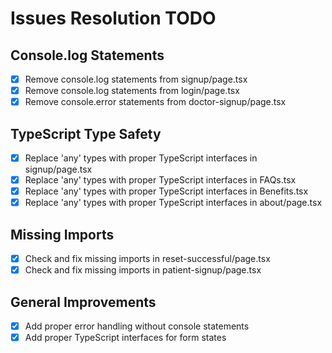 # Issues Resolution TODO

## Console.log Statements
- [x] Remove console.log statements from signup/page.tsx
- [x] Remove console.log statements from login/page.tsx
- [x] Remove console.error statements from doctor-signup/page.tsx

## TypeScript Type Safety
- [x] Replace 'any' types with proper TypeScript interfaces in signup/page.tsx
- [x] Replace 'any' types with proper TypeScript interfaces in FAQs.tsx
- [x] Replace 'any' types with proper TypeScript interfaces in Benefits.tsx
- [x] Replace 'any' types with proper TypeScript interfaces in about/page.tsx

## Missing Imports
- [x] Check and fix missing imports in reset-successful/page.tsx
- [x] Check and fix missing imports in patient-signup/page.tsx

## General Improvements
- [x] Add proper error handling without console statements
- [x] Add proper TypeScript interfaces for form states
